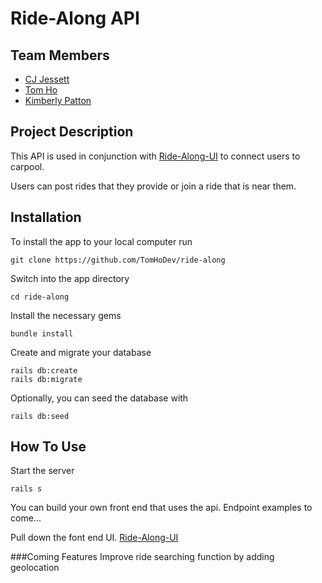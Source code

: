 # Ride-Along API 

## Team Members

- [CJ Jessett](https://github.com/cjessett)
- [Tom Ho](https://github.com/TomHoDev)
- [Kimberly Patton](http://github.com/kimberlypatton)

## Project Description

This API is used in conjunction with [Ride-Along-UI](https://github.com/TomHoDev/ride-along-ui) to connect users to carpool. 

Users can post rides that they provide or join a ride that is near them. 

## Installation 
To install the app to your local computer run

    git clone https://github.com/TomHoDev/ride-along

Switch into the app directory

    cd ride-along

Install the necessary gems

    bundle install

Create and migrate your database

    rails db:create
    rails db:migrate

Optionally, you can seed the database with 

    rails db:seed

## How To Use
Start the server

    rails s

You can build your own front end that uses the api. 
Endpoint examples to come...

Pull down the font end UI. [Ride-Along-UI](https://github.com/TomHoDev/ride-along-ui)

###Coming Features
Improve ride searching function by adding geolocation

